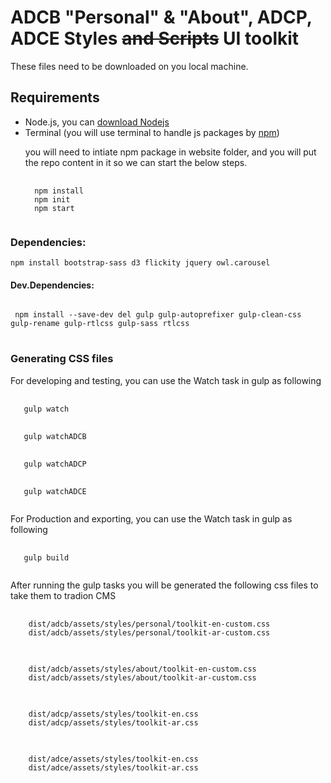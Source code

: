 <!-- ![ADCB Logo](https://www.healthholistic.com/wp-content/uploads/2016/10/ADCB-logo-320x100.png "ADCB Logo") -->

# ADCB "Personal" & "About", ADCP, ADCE Styles ~~and Scripts~~ UI toolkit

<p>These files need to be downloaded on you local machine.</p>

## Requirements

<ul>
 <li>Node.js, you can <a href="https://nodejs.org/en/download/">download Nodejs</a></li>
 <li>Terminal (you will use terminal to handle js packages by <a href="https://npmjs.com/">npm</a>)
  <p> you will need to intiate npm package in website folder, and you will put the repo content in it so we can start the below steps.</p>
<pre>
 <code>
  npm install
  npm init
  npm start
 </code>
</pre>
 </li>
 </ul>

### Dependencies:

<pre><code>npm install bootstrap-sass d3 flickity jquery owl.carousel</code></pre>

#### Dev.Dependencies:

<pre>
<code>
 npm install --save-dev del gulp gulp-autoprefixer gulp-clean-css gulp-rename gulp-rtlcss gulp-sass rtlcss 
</code>
</pre>

### Generating CSS files

<p>For developing and testing, you can use the Watch task in gulp as following</p>
<pre>
  <code>
   gulp watch
  </code>
  <code>
   gulp watchADCB
  </code>
  <code>
   gulp watchADCP
  </code>
  <code>
   gulp watchADCE
  </code>
</pre>
<p>For Production and exporting, you can use the Watch task in gulp as following</p>
<pre>
  <code>
   gulp build
  </code>
</pre>

After running the gulp tasks you will be generated the following css files to take them to tradion CMS

 <pre>
  <code>
    dist/adcb/assets/styles/personal/toolkit-en-custom.css
    dist/adcb/assets/styles/personal/toolkit-ar-custom.css
  </code>
</pre>
<pre>
  <code>
    dist/adcb/assets/styles/about/toolkit-en-custom.css
    dist/adcb/assets/styles/about/toolkit-ar-custom.css
  </code>
</pre>
<pre>
  <code>
    dist/adcp/assets/styles/toolkit-en.css
    dist/adcp/assets/styles/toolkit-ar.css
  </code>
</pre>
<pre>
  <code>
    dist/adce/assets/styles/toolkit-en.css
    dist/adce/assets/styles/toolkit-ar.css
  </code>
</pre>
